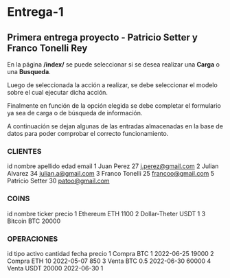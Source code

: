 # Entrega-1

## Primera entrega proyecto - Patricio Setter y Franco Tonelli Rey

En la página **/index/** se puede seleccionar si se desea realizar una **Carga** o una **Busqueda**.

Luego de seleccionada la acción a realizar, se debe seleccionar el modelo sobre el cual ejecutar dicha acción.

Finalmente en función de la opción elegida se debe completar el formulario ya sea de carga o de búsqueda de información. 

A continuación se dejan algunas de las entradas almacenadas en la base de datos para poder comprobar el correcto funcionamiento.

### CLIENTES

id nombre   apellido  edad  email
1  Juan     Perez     27    j.perez@gmail.com
2  Julian   Alvarez   34    julian.a@gmail.com
3  Franco   Tonelli   25    francoo@gmail.com
5  Patricio Setter    30    patoo@gmail.com


### COINS

id	nombre	ticker	precio
1	Ethereum	ETH	1100
2	Dollar-Theter	USDT	1
3	Bitcoin	BTC	20000


### OPERACIONES

id	tipo	activo	cantidad	fecha	precio
1	Compra	BTC	1	2022-06-25	19000
2	Compra	ETH	10	2022-05-07	850
3	Venta	BTC	0.5	2022-06-30	60000
4	Venta	USDT	20000	2022-06-30	1






